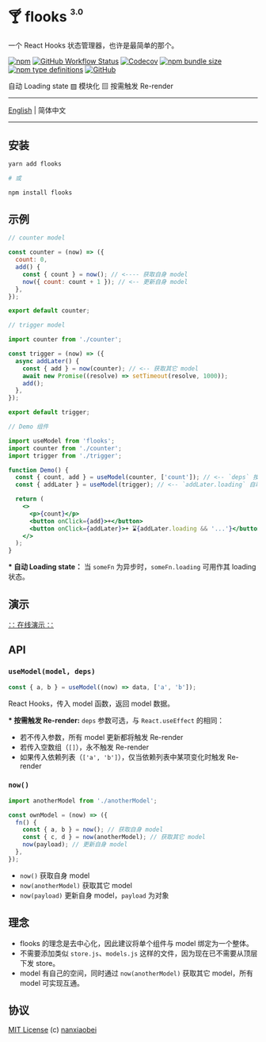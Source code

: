 # 🍸 flooks <sup><sup><sub>3.0</sub></sup></sup>

一个 React Hooks 状态管理器，也许是最简单的那个。

[![npm](https://img.shields.io/npm/v/flooks?style=flat-square)](https://www.npmjs.com/package/flooks)
[![GitHub Workflow Status](https://img.shields.io/github/workflow/status/nanxiaobei/flooks/Test?style=flat-square)](https://github.com/nanxiaobei/flooks/actions?query=workflow%3ATest)
[![Codecov](https://img.shields.io/codecov/c/github/nanxiaobei/flooks?style=flat-square)](https://codecov.io/gh/nanxiaobei/flooks)
[![npm bundle size](https://img.shields.io/bundlephobia/minzip/flooks?style=flat-square)](https://bundlephobia.com/result?p=flooks)
[![npm type definitions](https://img.shields.io/npm/types/typescript?style=flat-square)](https://github.com/nanxiaobei/flooks/blob/master/src/index.ts)
[![GitHub](https://img.shields.io/github/license/nanxiaobei/flooks?style=flat-square)](https://github.com/nanxiaobei/flooks/blob/master/LICENSE)

自动 Loading state ▨ 模块化 ▨ 按需触发 Re-render

---

[English](./README.md) | 简体中文

---

## 安装

```sh
yarn add flooks

# 或

npm install flooks
```

## 示例

```js
// counter model

const counter = (now) => ({
  count: 0,
  add() {
    const { count } = now(); // <---- 获取自身 model
    now({ count: count + 1 }); // <-- 更新自身 model
  },
});

export default counter;
```

```js
// trigger model

import counter from './counter';

const trigger = (now) => ({
  async addLater() {
    const { add } = now(counter); // <-- 获取其它 model
    await new Promise((resolve) => setTimeout(resolve, 1000));
    add();
  },
});

export default trigger;
```

```jsx
// Demo 组件

import useModel from 'flooks';
import counter from './counter';
import trigger from './trigger';

function Demo() {
  const { count, add } = useModel(counter, ['count']); // <-- `deps` 按需触发 Re-render
  const { addLater } = useModel(trigger); // <-- `addLater.loading` 自动 Loading state

  return (
    <>
      <p>{count}</p>
      <button onClick={add}>+</button>
      <button onClick={addLater}>+ ⌛{addLater.loading && '...'}</button>
    </>
  );
}
```

**\* 自动 Loading state：** 当 `someFn` 为异步时，`someFn.loading` 可用作其 loading 状态。

## 演示

[∷ 在线演示 ∷](https://codesandbox.io/s/flooks-gqye5)

## API

### `useModel(model, deps)`

```js
const { a, b } = useModel((now) => data, ['a', 'b']);
```

React Hooks，传入 model 函数，返回 model 数据。

**\* 按需触发 Re-render:** `deps` 参数可选，与 `React.useEffect` 的相同：

- 若不传入参数，所有 model 更新都将触发 Re-render
- 若传入空数组（`[]`），永不触发 Re-render
- 如果传入依赖列表（`['a', 'b']`），仅当依赖列表中某项变化时触发 Re-render

### `now()`

```js
import anotherModel from './anotherModel';

const ownModel = (now) => ({
  fn() {
    const { a, b } = now(); // 获取自身 model
    const { c, d } = now(anotherModel); // 获取其它 model
    now(payload); // 更新自身 model
  },
});
```

- `now()` 获取自身 model
- `now(anotherModel)` 获取其它 model
- `now(payload)` 更新自身 model，`payload` 为对象

## 理念

- flooks 的理念是去中心化，因此建议将单个组件与 model 绑定为一个整体。
- 不需要添加类似 `store.js`、`models.js` 这样的文件，因为现在已不需要从顶层下发 store。
- model 有自己的空间，同时通过 `now(anotherModel)` 获取其它 model，所有 model 可实现互通。

## 协议

[MIT License](https://github.com/nanxiaobei/flooks/blob/master/LICENSE) (c) [nanxiaobei](https://mrlee.me/)

